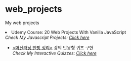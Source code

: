 # web_projects
My web projects


<li>
Udemy Course: 20 Web Projects With Vanilla JavaScript<br>
  <i>Check My Javascript Projects: <a href='https://philgineer.github.io/web_projects/vanilla_javascript_projects'>Click here</a> </i></li>


<ul>
<li><a href='https://www.philgineer.com/p/blog-page.html'><머신러닝 한방 정리></a> 강의 반응형 퀴즈 구현<br>
  <i>Check My Interactive Quizzes: <a href='https://philgineer.github.io/web_projects/'>Click here</a> </i></li>
